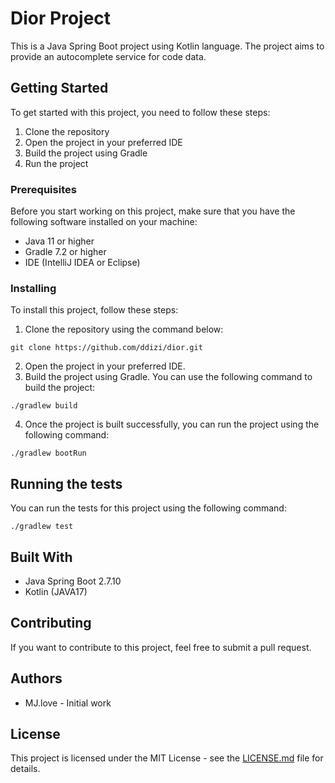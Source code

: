 # Dior Project

This is a Java Spring Boot project using Kotlin language. The project aims to  provide an autocomplete service for code data.

## Getting Started

To get started with this project, you need to follow these steps:

1. Clone the repository
2. Open the project in your preferred IDE
3. Build the project using Gradle
4. Run the project

### Prerequisites

Before you start working on this project, make sure that you have the following software installed on your machine:

- Java 11 or higher
- Gradle 7.2 or higher
- IDE (IntelliJ IDEA or Eclipse)

### Installing

To install this project, follow these steps:

1. Clone the repository using the command below:

```git clone https://github.com/ddizi/dior.git```

2. Open the project in your preferred IDE.
3. Build the project using Gradle. You can use the following command to build the project:

```./gradlew build```

4. Once the project is built successfully, you can run the project using the following command:

```./gradlew bootRun```


## Running the tests
You can run the tests for this project using the following command:

```./gradlew test```

## Built With

- Java Spring Boot 2.7.10
- Kotlin (JAVA17)

## Contributing

If you want to contribute to this project, feel free to submit a pull request.

## Authors

- MJ.love - Initial work

## License

This project is licensed under the MIT License - see the [LICENSE.md](LICENSE.md) file for details.
